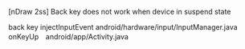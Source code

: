 [nDraw 2ss] Back key does not work when device in suspend state

back key
injectInputEvent android/hardware/input/InputManager.java  
onKeyUp　android/app/Activity.java  


